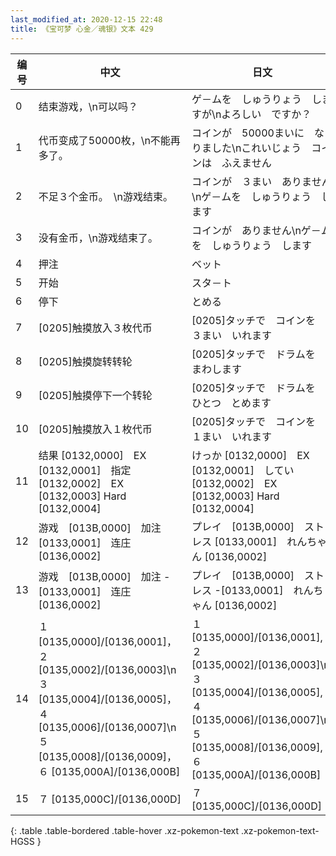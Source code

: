 ```yaml
---
last_modified_at: 2020-12-15 22:48
title: 《宝可梦 心金／魂银》文本 429
---
```

| 编号 | 中文 | 日文 |
| ---- | ---- | ---- |
| 0 | 结束游戏，\n可以吗？ | ゲ－ムを　しゅうりょう　しますが\nよろしい　ですか？ |
| 1 | 代币变成了50000枚，\n不能再多了。 | コインが　50000まいに　なりました\nこれいじょう　コインは　ふえません |
| 2 | 不足３个金币。　\n游戏结束。 | コインが　３まい　ありません　\nゲ－ムを　しゅうりょう　します |
| 3 | 没有金币，\n游戏结束了。 | コインが　ありません\nゲ－ムを　しゅうりょう　します |
| 4 | 押注 | ベット |
| 5 | 开始 | スタ－ト |
| 6 | 停下 | とめる |
| 7 | [0205]触摸放入３枚代币 | [0205]タッチで　コインを　３まい　いれます |
| 8 | [0205]触摸旋转转轮 | [0205]タッチで　ドラムを　まわします |
| 9 | [0205]触摸停下一个转轮 | [0205]タッチで　ドラムを　ひとつ　とめます |
| 10 | [0205]触摸放入１枚代币 | [0205]タッチで　コインを　１まい　いれます |
| 11 | 结果 [0132,0000]　EX [0132,0001]　指定 [0132,0002]　EX [0132,0003] Hard [0132,0004] | けっか [0132,0000]　EX [0132,0001]　してい [0132,0002]　EX [0132,0003] Hard [0132,0004] |
| 12 | 游戏　[013B,0000]　加注  [0133,0001]　连庄 [0136,0002] | プレイ　[013B,0000]　ストレス  [0133,0001]　れんちゃん [0136,0002] |
| 13 | 游戏　[013B,0000]　加注 -[0133,0001]　连庄 [0136,0002] | プレイ　[013B,0000]　ストレス -[0133,0001]　れんちゃん [0136,0002] |
| 14 | １ [0135,0000]/[0136,0001]，　２ [0135,0002]/[0136,0003]\n３ [0135,0004]/[0136,0005]，　４ [0135,0006]/[0136,0007]\n５ [0135,0008]/[0136,0009]，　６ [0135,000A]/[0136,000B] | １ [0135,0000]/[0136,0001],　２ [0135,0002]/[0136,0003]\n３ [0135,0004]/[0136,0005],　４ [0135,0006]/[0136,0007]\n５ [0135,0008]/[0136,0009],　６ [0135,000A]/[0136,000B] |
| 15 | ７ [0135,000C]/[0136,000D] | ７ [0135,000C]/[0136,000D] |
{: .table .table-bordered .table-hover .xz-pokemon-text .xz-pokemon-text-HGSS }